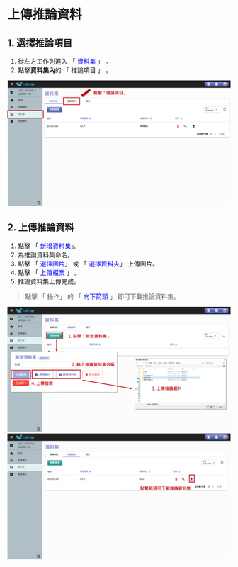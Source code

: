 # 上傳推論資料

## 1. 選擇推論項目

1. 從左方工作列進入 「 <font color="blue">資料集</font> 」 。
2. 點擊**資料集內**的 「 推論項目 」 。

![alt text](image-3.png)

## 2. 上傳推論資料

1. 點擊 「 <font color="blue">新增資料集</font>」。
2. 為推論資料集命名。
3. 點擊 「 <font color="blue">選擇圖片</font>」 或 「 <font color="blue">選擇資料夾</font>」 上傳圖片。
4. 點擊 「 <font color="blue">上傳檔案</font> 」 。 &#x20;
5. 推論資料集上傳完成。

> 點擊 「 操作」 的 「 <font color="blue">向下箭頭</font> 」 即可下載推論資料集。

![alt text](image-4.png)
![alt text](image-5.png)
